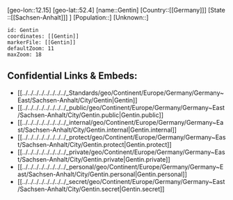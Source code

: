 ﻿---
location: [52.4,12.15]
mapzoom: [7,12] 
mapmarker: city 
type: City
tags:
- geo/City


SpocWebEntityId: 30414
isDeleted: false
confidential: public

---
[geo-lon::12.15]
[geo-lat::52.4]
[name::Gentin]
[Country::[[Germany]]]
[State ::[[Sachsen-Anhalt]]] ]
[Population::]
[Unknown::]


```leaflet
id: Gentin
coordinates: [[Gentin]]
markerFile: [[Gentin]]
defaultZoom: 11 
maxZoom: 18
```


## Confidential Links & Embeds: 
- [[../../../../../../../../_Standards/geo/Continent/Europe/Germany/Germany~East/Sachsen-Anhalt/City/Gentin|Gentin]] 
- [[../../../../../../../../_public/geo/Continent/Europe/Germany/Germany~East/Sachsen-Anhalt/City/Gentin.public|Gentin.public]] 
- [[../../../../../../../../_internal/geo/Continent/Europe/Germany/Germany~East/Sachsen-Anhalt/City/Gentin.internal|Gentin.internal]] 
- [[../../../../../../../../_protect/geo/Continent/Europe/Germany/Germany~East/Sachsen-Anhalt/City/Gentin.protect|Gentin.protect]] 
- [[../../../../../../../../_private/geo/Continent/Europe/Germany/Germany~East/Sachsen-Anhalt/City/Gentin.private|Gentin.private]] 
- [[../../../../../../../../_personal/geo/Continent/Europe/Germany/Germany~East/Sachsen-Anhalt/City/Gentin.personal|Gentin.personal]] 
- [[../../../../../../../../_secret/geo/Continent/Europe/Germany/Germany~East/Sachsen-Anhalt/City/Gentin.secret|Gentin.secret]] 
